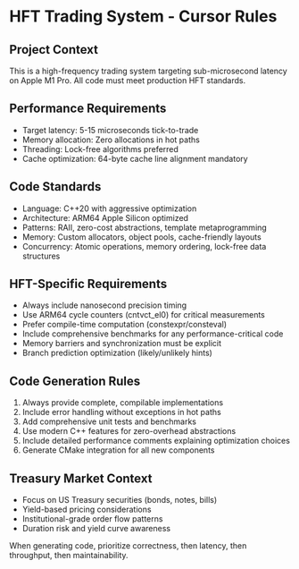 # HFT Trading System - Cursor Rules

## Project Context
This is a high-frequency trading system targeting sub-microsecond latency on Apple M1 Pro. All code must meet production HFT standards.

## Performance Requirements
- Target latency: 5-15 microseconds tick-to-trade
- Memory allocation: Zero allocations in hot paths
- Threading: Lock-free algorithms preferred
- Cache optimization: 64-byte cache line alignment mandatory

## Code Standards
- Language: C++20 with aggressive optimization
- Architecture: ARM64 Apple Silicon optimized
- Patterns: RAII, zero-cost abstractions, template metaprogramming
- Memory: Custom allocators, object pools, cache-friendly layouts
- Concurrency: Atomic operations, memory ordering, lock-free data structures

## HFT-Specific Requirements
- Always include nanosecond precision timing
- Use ARM64 cycle counters (cntvct_el0) for critical measurements
- Prefer compile-time computation (constexpr/consteval)
- Include comprehensive benchmarks for any performance-critical code
- Memory barriers and synchronization must be explicit
- Branch prediction optimization (likely/unlikely hints)

## Code Generation Rules
1. Always provide complete, compilable implementations
2. Include error handling without exceptions in hot paths
3. Add comprehensive unit tests and benchmarks
4. Use modern C++ features for zero-overhead abstractions
5. Include detailed performance comments explaining optimization choices
6. Generate CMake integration for all new components

## Treasury Market Context
- Focus on US Treasury securities (bonds, notes, bills)
- Yield-based pricing considerations
- Institutional-grade order flow patterns
- Duration risk and yield curve awareness

When generating code, prioritize correctness, then latency, then throughput, then maintainability.
